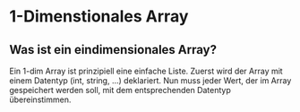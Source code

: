 # 1-Dimenstionales Array

## Was ist ein **eindimensionales Array**?
Ein 1-dim Array ist prinzipiell eine einfache Liste.
Zuerst wird der Array mit einem Datentyp (int, string, ...) deklariert. Nun muss jeder Wert, der im Array gespeichert werden soll, mit dem entsprechenden Datentyp übereinstimmen.
